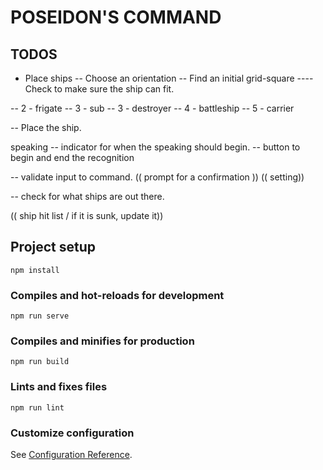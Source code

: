 
# POSEIDON'S COMMAND

## TODOS

- Place ships
-- Choose an orientation
-- Find an initial grid-square
---- Check to make sure the ship can fit.

-- 2 - frigate
-- 3 - sub
-- 3 - destroyer
-- 4 - battleship
-- 5 - carrier


-- Place the ship.

speaking
-- indicator for when the speaking should begin.
-- button to begin and end the recognition

-- validate input to command.
(( prompt for a confirmation ))
(( setting))

-- check for what ships are out there.

(( ship hit list / if it is sunk, update it))


## Project setup
```
npm install
```

### Compiles and hot-reloads for development
```
npm run serve
```

### Compiles and minifies for production
```
npm run build
```

### Lints and fixes files
```
npm run lint
```

### Customize configuration
See [Configuration Reference](https://cli.vuejs.org/config/).
